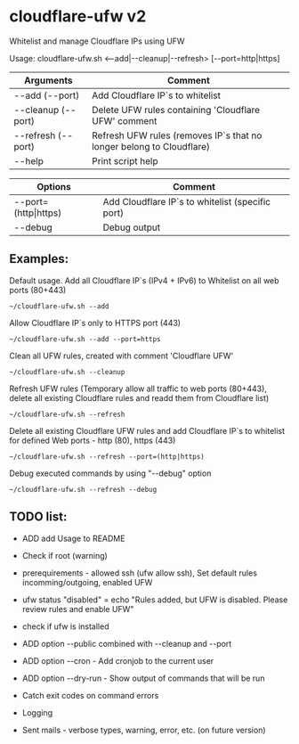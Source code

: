 # cloudflare-ufw v2

Whitelist and manage Cloudflare IPs using UFW

Usage: cloudflare-ufw.sh <--add|--cleanup|--refresh> [--port=http|https]

| Arguments             | Comment                                                              |
|-----------------------|----------------------------------------------------------------------|
| --add (--port)        | Add Cloudflare IP`s to whitelist                                     |
| --cleanup (--port)    | Delete UFW rules containing 'Cloudflare UFW' comment                 |
| --refresh (--port)    | Refresh UFW rules (removes IP`s that no longer belong to Cloudflare) |
| --help                | Print script help                                                    |

| Options              | Comment                                                               |
|----------------------|-----------------------------------------------------------------------|
| --port=(http\|https) | Add Cloudflare IP`s to whitelist (specific port)                      |
| --debug	       | Debug output							       |

## Examples:
Default usage. Add all Cloudflare IP`s (IPv4 + IPv6) to Whitelist on all web ports (80+443)
```console
~/cloudflare-ufw.sh --add
```
Allow Cloudflare IP`s only to HTTPS port (443)
```console
~/cloudflare-ufw.sh --add --port=https
````
Clean all UFW rules, created with comment 'Cloudflare UFW'
```console
~/cloudflare-ufw.sh --cleanup
```
Refresh UFW rules (Temporary allow all traffic to web ports (80+443), delete all existing Cloudflare rules and readd them from Cloudflare list)
```console
~/cloudflare-ufw.sh --refresh
```
Delete all existing Cloudflare UFW rules and add Cloudflare IP`s to whitelist for defined Web ports - http (80), https (443) 
```console
~/cloudflare-ufw.sh --refresh --port=(http|https)
```

Debug executed commands by using "--debug" option
```console
~/cloudflare-ufw.sh --refresh --debug
```

## TODO list:
- ADD add Usage to README
- Check if root (warning)
- prerequirements - allowed ssh (ufw allow ssh), Set default rules incomming/outgoing, enabled UFW
- ufw status "disabled" = echo "Rules added, but UFW is disabled. Please review rules and enable UFW"
- check if ufw is installed

- ADD option --public combined with --cleanup and --port
- ADD option --cron - Add cronjob to the current user
- ADD option --dry-run - Show output of commands that will be run

- Catch exit codes on command errors
- Logging
- Sent mails - verbose types, warning, error, etc. (on future version)
